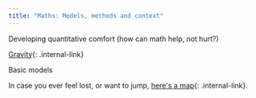 ```yaml
---
title: "Maths: Models, methods and context"
---
```


Developing quantitative comfort (how can math help, not hurt?)

[Gravity](/rda/maths/gravity){: .internal-link}

Basic models

In case you ever feel lost, or want to jump, [here's a map](/rda/cccf-map){: .internal-link}.


